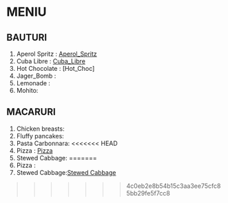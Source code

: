 # MENIU 

## BAUTURI 

1.  Aperol Spritz : [Aperol_Spritz](./BAUTURI/Aperol_Spritz.md)  
2.  Cuba Libre : [Cuba_Libre](./BAUTURI/Cuba_Libre.md)
3.  Hot Chocolate : [Hot_Choc]
4.  Jager_Bomb :
5.  Lemonade :
6.  Mohito:    

## MACARURI

1. Chicken breasts:
2. Fluffy pancakes:
3. Pasta Carbonnara:
<<<<<<< HEAD
4. Pizza : [Pizza](./MANCARE/pizza.md)
5. Stewed Cabbage:
=======
4. Pizza :
5. Stewed Cabbage:[Stewed Cabbage](./MANCARE/Stewed_Cabbage.md)
>>>>>>> 4c0eb2e8b54b15c3aa3ee75cfc85bb29fe5f7cc8
